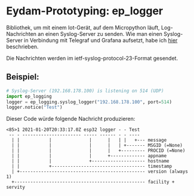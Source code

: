 # Eydam-Prototyping: ep_logger

Bibliothek, um mit einem Iot-Gerät, auf dem Micropython läuft, Log-Nachrichten an einen Syslog-Server zu senden. Wie man einen Syslog-Server in Verbindung mit Telegraf und Grafana aufsetzt, habe ich [hier](https://www.eydam-prototyping.com/2021/01/17/log-eintraege-besser-nutzen-mit-rsyslog-den-esp32-ueberwachen/) beschrieben.

Die Nachrichten werden im ietf-syslog-protocol-23-Format gesendet.

## Beispiel:

```python
# Syslog-Server (192.168.178.100) is listening on 514 (UDP)
import ep_logging
logger = ep_logging.syslog_logger("192.168.178.100", port=514)
logger.notice("Test")
```
Dieser Code würde folgende Nachricht produzieren:

```
<85>1 2021-01-20T20:33:17.0Z esp32 logger - - Test
 -- - ---------------------- ----- ------ - - ----
  | |           |              |      |   | |   +--- message
  | |           |              |      |   | +------- MSGID (=None)
  | |           |              |      |   +--------- PROCID (=None)
  | |           |              |      +------------- appname
  | |           |              +-------------------- hostname
  | |           +----------------------------------- timestamp
  | +----------------------------------------------- version (always 1)
  +------------------------------------------------- facility + servity
```